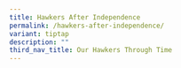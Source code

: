 ```yaml
---
title: Hawkers After Independence
permalink: /hawkers-after-independence/
variant: tiptap
description: ""
third_nav_title: Our Hawkers Through Time
---
```

